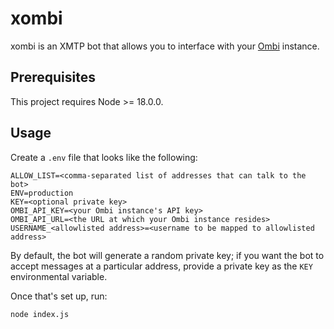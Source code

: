 # xombi

xombi is an XMTP bot that allows you to interface with your [Ombi](https://ombi.io/) instance.

## Prerequisites

This project requires Node >= 18.0.0.

## Usage

Create a `.env` file that looks like the following:

```
ALLOW_LIST=<comma-separated list of addresses that can talk to the bot>
ENV=production
KEY=<optional private key>
OMBI_API_KEY=<your Ombi instance's API key>
OMBI_API_URL=<the URL at which your Ombi instance resides>
USERNAME_<allowlisted address>=<username to be mapped to allowlisted address>
```

By default, the bot will generate a random private key; if you want the bot to accept messages at a particular address, provide a private key as the `KEY` environmental variable.

Once that's set up, run:

```
node index.js
```